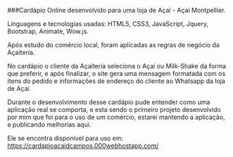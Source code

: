 ###Cardápio Online desenvolvido para uma loja de Açaí - Açaí Montpellier.

Linguagens e tecnologias usadas: HTML5, CSS3, JavaScript, Jquery, Bootstrap, Animate, Wow.js.

Após estudo do comércio local, foram aplicadas as regras de negócio da Açaíteria.

No cardápio o cliente da Açaíteria seleciona o Açaí ou Milk-Shake da forma que preferir, e após finalizar, o site gera uma mensagem formatada com os itens do pedido e informações de endereço do cliente ao Whatsapp da loja de Açaí.

Durante o desenvolvimento desse cardápio pude entender como uma aplicação real se comporta, e esta sendo o primeiro projeto desenvolvido por mim que foi para o uso de um comércio, estarei mantendo a aplicação, e publicando melhorias aqui.

Ele se encontra disponível para uso em: https://cardapioacaidcampos.000webhostapp.com/
